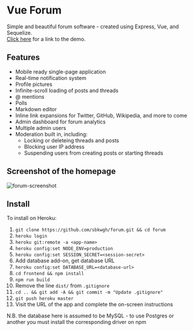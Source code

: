 # Vue Forum

Simple and beautiful forum software - created using Express, Vue, and Sequelize.    
[Click here](https://vue-forum.herokuapp.com) for a link to the demo.

## Features
* Mobile ready single-page application
* Real-time notification system
* Profile pictures
* Infinite-scroll loading of posts and threads
* @ mentions
* Polls
* Markdown editor
* Inline link expansions for Twitter, GitHub, Wikipedia, and more to come
* Admin dashboard for forum analytics
* Multiple admin users
* Moderation built in, including:
  * Locking or deleteing threads and posts
  * Blocking user IP address
  * Suspending users from creating posts or starting threads

## Screenshot of the homepage

![forum-screenshot](https://user-images.githubusercontent.com/5166028/30886924-15a8bff8-a311-11e7-9833-981d60e0cd41.png)

## Install

To install on Heroku:

 1. `git clone https://github.com/sbkwgh/forum.git && cd forum`
 2. `heroku login`
 3. `heroku git:remote -a <app-name>`
 4. `heroku config:set NODE_ENV=production`
 5. `heroku config:set SESSION_SECRET=<session-secret>`
 6. Add database add-on, get database URL
 7. `heroku config:set DATABASE_URL=<database-url>`
 8. `cd frontend && npm install`
 9. `npm run build`
 10. Remove the line `dist/` from `.gitignore`
 11. `cd .. && git add -A && git commit -m "Update .gitignore"`
 12. `git push heroku master`
 13. Visit the URL of the app and complete the on-screen instructions

N.B. the database here is assumed to be MySQL - to use Postgres or another you must install the corresponding driver on npm
